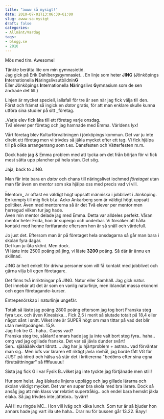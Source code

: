 ```yaml
---
title: "awww så mysigt!"
date: 2010-07-01T13:06:30+01:00
slug: awww-sa-mysigt
draft: false
categories:
- Allmänt/Vardag
tags:
- blogg.se
- 2010
---
```

Mös med tim. Awesome!  
  
Tänkte berätta lite om min gymnasietid.  
Jag gick på Erik Dahlbergsgymnasiet... En linje som heter **JING** (**J**önköpings **I**nternationella **N**äringslivsutbildnin**G**  
Eller **J**önköpings **I**nternationella **N**äringslivs **G**ymnasium som de sen ändrade det till.)  
  
Linjen är mycket speciell, iallafall för tre år sen när jag fick välja till den.  
Först och främst så ingick en _dator_ gratis, för att man enklare skulle kunna utföra sina studier på sitt _företag.  
  
_Varje elev fick åka till ett företag varje onsdag.  
Två elever per företag och jag hamnade med Emma. Världens lyx!  
  
Vårt företag blev Kulturförvaltningen i jönköpings kommun. Det var ju inte direkt ett företag men vi trivdes så jäkla mycket efter ett tag. Vi fick hjälpa till på olika arrangemang som t.ex. Dansfesten och Vätterfesten m.m.  
  
Dock hade jag & Emma problem med att tycka om det från början för vi fick mest sätta upp plancher på hela stan. Det sög.  
  
Jaja, back to JING.  
  
  
  
Man får inte bara en _dator_ och chans till näringslivet iochmed _företaget_ utan man får även en _mentor_ som ska hjälpa oss med precis vad vi vill.  
_  
Mentorn_ är oftast en väldigt högt uppsatt människa i jobblivet i Jönköping. En kompis till mig fick bl.a. Acko Ankarberg som är väldigt högt uppsatt politiker. Även med mentorerna så är det Två elever per mentor men herregud vilken tur jag hade.  
Även min mentor delade jag med Emma. Detta var alldeles perfekt. Våran mentor heter Frida, hon är supergo och underbar. Vi försöker att hålla kontakt med henne fortfarande eftersom hon är så snäll och värdefull.  
  
Jo just det. Eftersom man är på företaget hela onsdagarna så går man bara i skolan fyra dagar.  
Det kan ju låta skönt. Men dock.  
Vi läste inte 2500 poäng på jing, vi läste **3200** poäng. Så där är ännu en skillnad.  
  
JING är helt enkelt för drivna personer som vill få kontakt med jobblivet och gärna vilja bli egen företagare.  
  
Det finns två inriktningar på JING. Natur eller Samhäll. Jag gick natur.  
Det innebär att det är som en vanlig naturlinje, men iblandat massa ekonomi och egen företagande-kurser.  
  
Entrepenörskap i naturlinje ungefär.  
  
  
Totalt så läste jag poäng 2800 poäng eftersom jag tog bort Franska steg fyra t.ex. och även Kinesiska... Fick 2,5 i merit så slutade totalt på 18,4 eller något sånt i snitt. Vilket inte är SUPER högt om man tittar på vad det blir utan meritpoängen. 15,9.  
Jag fick tre G.. haha.. Guess vad?  
Franska steg tre, såklart! annars hade jag ju inte valt bort steg fyra.. haha.. omg vad jag ogillade franska. Det var så jävla dunder svårt!  
Sen.. sjääääälvklart Idrott.... Jag har ju hjärtproblem + astma.. vad förväntar man sig.. Men iofs var läraren ett riktigt jävla rövhål, jag borde fått VG för JUST på idrott och hälsa så står det i kritiererna "bedöms efter sina egna förutsättningar" så ffffuuuuu!  
  
Sista jag fick G i var Fysik B..vilket jag inte tyckte jag förtjänade men still!  
  
  
  
Hur som helst. Jag älskade linjens upplägg och jag gillade lärarna och skolan väldigt mycket. Det var en super bra skola med bra lärare. Dock så ansåg jag att min klass var relativt supertråkig.. och endel bara hemskt jäkla elaka. Så jag trivdes inte jättebra.. tyvärr!  
  
  
  
  
  
  
  
  
  
  
  
  
  
  
AAH! nu ringde MC.. Hon vill iväg och käka lunch. Som tur är så bjuder hon annars hade jag vart illa ute haha.. Drar nu för bussen går 13.22. Bayy!